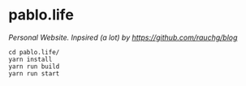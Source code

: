 # pablo.life

_Personal Website. Inpsired (a lot) by https://github.com/rauchg/blog_

```shell
cd pablo.life/
yarn install
yarn run build
yarn run start
```
